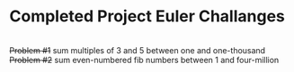 <h1>Completed Project Euler Challanges</h1></br>
<s>Problem #1</s> sum multiples of 3 and 5 between one and one-thousand
<s>Problem #2</s> sum even-numbered fib numbers between 1 and four-million
